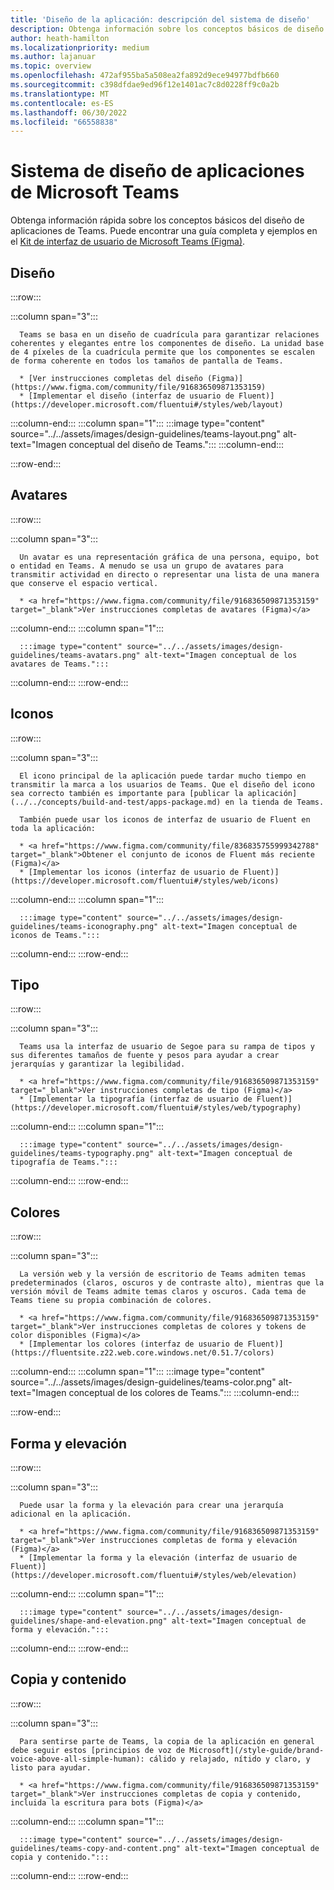 ```yaml
---
title: 'Diseño de la aplicación: descripción del sistema de diseño'
description: Obtenga información sobre los conceptos básicos de diseño de la aplicación de Microsoft Teams, incluidos avatares, diseños, iconos, combinación de colores y mucho más.
author: heath-hamilton
ms.localizationpriority: medium
ms.author: lajanuar
ms.topic: overview
ms.openlocfilehash: 472af955ba5a508ea2fa892d9ece94977bdfb660
ms.sourcegitcommit: c398dfdae9ed96f12e1401ac7c8d0228ff9c0a2b
ms.translationtype: MT
ms.contentlocale: es-ES
ms.lasthandoff: 06/30/2022
ms.locfileid: "66558838"
---
```

# <a name="microsoft-teams-app-design-system"></a>Sistema de diseño de aplicaciones de Microsoft Teams

Obtenga información rápida sobre los conceptos básicos del diseño de aplicaciones de Teams. Puede encontrar una guía completa y ejemplos en el <a href="https://www.figma.com/community/file/916836509871353159" target="_blank">Kit de interfaz de usuario de Microsoft Teams (Figma)</a>.

## <a name="layout"></a>Diseño

:::row:::

   :::column span="3":::

      Teams se basa en un diseño de cuadrícula para garantizar relaciones coherentes y elegantes entre los componentes de diseño. La unidad base de 4 píxeles de la cuadrícula permite que los componentes se escalen de forma coherente en todos los tamaños de pantalla de Teams.

      * [Ver instrucciones completas del diseño (Figma)](https://www.figma.com/community/file/916836509871353159)
      * [Implementar el diseño (interfaz de usuario de Fluent)](https://developer.microsoft.com/fluentui#/styles/web/layout)

   :::column-end:::
   :::column span="1":::
      :::image type="content" source="../../assets/images/design-guidelines/teams-layout.png" alt-text="Imagen conceptual del diseño de Teams.":::
   :::column-end:::

:::row-end:::

## <a name="avatars"></a>Avatares

:::row:::

   :::column span="3":::

      Un avatar es una representación gráfica de una persona, equipo, bot o entidad en Teams. A menudo se usa un grupo de avatares para transmitir actividad en directo o representar una lista de una manera que conserve el espacio vertical. 

      * <a href="https://www.figma.com/community/file/916836509871353159" target="_blank">Ver instrucciones completas de avatares (Figma)</a>

   :::column-end:::
   :::column span="1":::

      :::image type="content" source="../../assets/images/design-guidelines/teams-avatars.png" alt-text="Imagen conceptual de los avatares de Teams.":::

   :::column-end:::
:::row-end:::

## <a name="icons"></a>Iconos

:::row:::

   :::column span="3":::

      El icono principal de la aplicación puede tardar mucho tiempo en transmitir la marca a los usuarios de Teams. Que el diseño del icono sea correcto también es importante para [publicar la aplicación](../../concepts/build-and-test/apps-package.md) en la tienda de Teams.

      También puede usar los iconos de interfaz de usuario de Fluent en toda la aplicación:

      * <a href="https://www.figma.com/community/file/836835755999342788" target="_blank">Obtener el conjunto de iconos de Fluent más reciente (Figma)</a>
      * [Implementar los iconos (interfaz de usuario de Fluent)](https://developer.microsoft.com/fluentui#/styles/web/icons)

   :::column-end:::
   :::column span="1":::

      :::image type="content" source="../../assets/images/design-guidelines/teams-iconography.png" alt-text="Imagen conceptual de iconos de Teams.":::

   :::column-end:::
:::row-end:::

## <a name="type"></a>Tipo

:::row:::

   :::column span="3":::

      Teams usa la interfaz de usuario de Segoe para su rampa de tipos y sus diferentes tamaños de fuente y pesos para ayudar a crear jerarquías y garantizar la legibilidad.

      * <a href="https://www.figma.com/community/file/916836509871353159" target="_blank">Ver instrucciones completas de tipo (Figma)</a>
      * [Implementar la tipografía (interfaz de usuario de Fluent)](https://developer.microsoft.com/fluentui#/styles/web/typography)

   :::column-end:::
   :::column span="1":::

      :::image type="content" source="../../assets/images/design-guidelines/teams-typography.png" alt-text="Imagen conceptual de tipografía de Teams.":::

   :::column-end:::
:::row-end:::

## <a name="colors"></a>Colores

:::row:::

   :::column span="3":::

      La versión web y la versión de escritorio de Teams admiten temas predeterminados (claros, oscuros y de contraste alto), mientras que la versión móvil de Teams admite temas claros y oscuros. Cada tema de Teams tiene su propia combinación de colores.

      * <a href="https://www.figma.com/community/file/916836509871353159" target="_blank">Ver instrucciones completas de colores y tokens de color disponibles (Figma)</a>
      * [Implementar los colores (interfaz de usuario de Fluent)](https://fluentsite.z22.web.core.windows.net/0.51.7/colors)

   :::column-end:::
   :::column span="1":::
      :::image type="content" source="../../assets/images/design-guidelines/teams-color.png" alt-text="Imagen conceptual de los colores de Teams.":::
   :::column-end:::

:::row-end:::

## <a name="shape-and-elevation"></a>Forma y elevación

:::row:::

   :::column span="3":::

      Puede usar la forma y la elevación para crear una jerarquía adicional en la aplicación. 

      * <a href="https://www.figma.com/community/file/916836509871353159" target="_blank">Ver instrucciones completas de forma y elevación (Figma)</a>
      * [Implementar la forma y la elevación (interfaz de usuario de Fluent)](https://developer.microsoft.com/fluentui#/styles/web/elevation)

   :::column-end:::
   :::column span="1":::

      :::image type="content" source="../../assets/images/design-guidelines/shape-and-elevation.png" alt-text="Imagen conceptual de forma y elevación.":::

   :::column-end:::
:::row-end:::

## <a name="copy-and-content"></a>Copia y contenido

:::row:::

   :::column span="3":::

      Para sentirse parte de Teams, la copia de la aplicación en general debe seguir estos [principios de voz de Microsoft](/style-guide/brand-voice-above-all-simple-human): cálido y relajado, nítido y claro, y listo para ayudar.

      * <a href="https://www.figma.com/community/file/916836509871353159" target="_blank">Ver instrucciones completas de copia y contenido, incluida la escritura para bots (Figma)</a>

   :::column-end:::
   :::column span="1":::

      :::image type="content" source="../../assets/images/design-guidelines/teams-copy-and-content.png" alt-text="Imagen conceptual de copia y contenido.":::

   :::column-end:::
:::row-end:::

